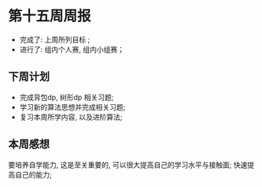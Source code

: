 # 第十五周周报

* 完成了: 上周所列目标 ;
* 进行了: 组内个人赛, 组内小组赛；

## 下周计划

* 完成背包dp, 树形dp 相关习题;
* 学习新的算法思想并完成相关习题;
* 复习本周所学内容, 以及进阶算法;

## 本周感想

  要培养自学能力, 这是至关重要的, 可以很大提高自己的学习水平与接触面; 快速提高自己的能力;
